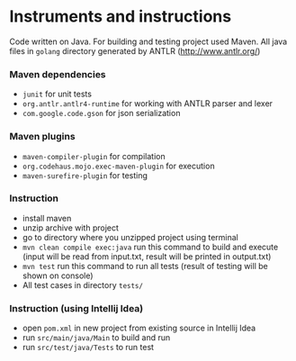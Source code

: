 # Instruments and instructions

Code written on Java. For building and testing project used Maven.
All java files in ```golang``` directory generated by ANTLR (http://www.antlr.org/)


### Maven dependencies
- ```junit``` for unit tests
- ```org.antlr.antlr4-runtime``` for working with ANTLR parser and lexer
- ```com.google.code.gson``` for json serialization
### Maven plugins
- ```maven-compiler-plugin``` for compilation
- ```org.codehaus.mojo.exec-maven-plugin``` for execution
- ```maven-surefire-plugin``` for testing
### Instruction
- install maven
- unzip archive with project
- go to directory where you unzipped project using terminal
- ```mvn clean compile exec:java``` run this command to build and execute (input will be read from input.txt, result will be printed in output.txt)
- ```mvn test``` run this command to run all tests (result of testing will be shown on console)
- All test cases in directory ```tests/```
### Instruction (using Intellij Idea) 
- open ```pom.xml``` in new project from existing source in Intellij Idea
- run ```src/main/java/Main``` to build and run
- run ```src/test/java/Tests``` to run test